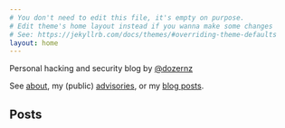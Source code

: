 ```yaml
---
# You don't need to edit this file, it's empty on purpose.
# Edit theme's home layout instead if you wanna make some changes
# See: https://jekyllrb.com/docs/themes/#overriding-theme-defaults
layout: home
---
```

Personal hacking and security blog by [@dozernz](https://twitter.com/dozernz) 

See [about](/about/), my (public) [advisories](/advisories/), or my [blog posts](/posts/).

## Posts
